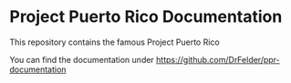 Project Puerto Rico Documentation
=

This repository contains the famous Project Puerto Rico

You can find the documentation under https://github.com/DrFelder/ppr-documentation